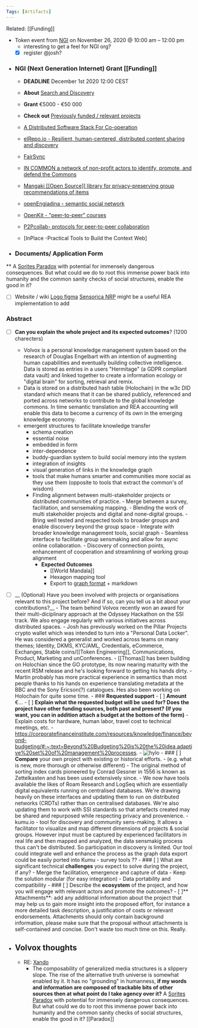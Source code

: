 ```yaml
---
Tags: [Artifacts]
---
```

Related: [[Funding]]

- Token event from [NGI](https://www.ngi.eu/event/token-national-event/?instance_id=405) on November 26, 2020 @ 10:00 am – 12:00 pm
    - interesting to get a feel for NGI org?
    - [x] register @josh?
- ### NGI (Next Generation Internet) Grant [[Funding]]
	- **DEADLINE** December 1st 2020 12:00 CEST
	- **About** [Search and Discovery](https://nlnet.nl/discovery/)
	- **Grant** €5000 - €50 000
	- **Check out** [Previously funded / relevant projects](https://nlnet.nl/thema/NGIZeroDiscovery.html)
	
	- [A Distributed Software Stack For Co-operation](https://nlnet.nl/project/Perspectives/)
	- [elRepo.io - Resilient, human-centered, distributed content sharing and discovery](https://nlnet.nl/project/elrepo_io/)
	- [FairSync](https://nlnet.nl/project/FairSync/)
	- [IN COMMON a network of non-profit actors to identify, promote, and defend the Commons](https://nlnet.nl/project/InCommon/)
	- [Mangaki  [[Open Source]] library for privacy-preserving group recommendations of items](https://nlnet.nl/project/Mangaki/)
	- [openEngiadina - semantic social network](https://nlnet.nl/project/Mangaki/)
	- [ OpenKit - "peer-to-peer" courses](https://nlnet.nl/project/OpenKi/)
	- [P2Pcollab- protocols for peer-to-peer collaboration](https://nlnet.nl/project/P2Pcollab/)
	- [InPlace -Practical Tools to Build the Context Web]
- ### **Documents/ Application Form**
** A [Sorites Paradox](https://en.wikipedia.org/wiki/Sorites_paradox) with potential for immensely dangerous consequences. But what could we do to root this immense power back into humanity and the common sanity checks of social structures, enable the good in it?
- [ ] Website / wiki 
	[Logo figma](https://www.figma.com/file/4e0dBWGXedub4eBnuyleDZ/VOLVOX?node-id=0%3A1)
	[Sensorica NRP](http://nrp.sensorica.co/accounting/contributions/548/) might be a useful REA implementation to add

### **Abstract** 
-  [ ]  __Can you explain the whole project and its expected outcomes__? (1200 charecters)
	- Volvox is a personal knowledge management system based on the research of Douglas Engelbart with an intention of augmenting human capabilities and eventually building collective intelligence. Data is stored as entries in a users "Hermitage" (a GDPR compliant data vault) and linked together to create a  information ecology or "digital brain" for sorting, retrieval and remix.
	- Data is stored on a distributed hash table (Holochain) in the w3c DID standard which means that it can be shared publicly, referenced and ported across networks to contribute to the global knowledge commons. In time semantic translation and REA accounting will enable this data to become a currency of its own in the emerging knowledge economy. 
	- emergent structures to facilitate knowledge transfer
		- schema creation 
		- essential noise
		- embedded in form 
		- inter-dependence
		- buddy-guardian system to build social memory into the system
		- integration of insights
		- visual generation of links in the knowledge graph
		- tools that make humans smarter and communities more social as they use them (opposite to tools that extract the common's of wisdom)
		- Finding alignment between multi-stakeholder projects or distributed communities of practice.
				- Merge between a survey, facilitation, and sensemaking mapping.
				- Blending the work of multi stakeholder projects and digital and none-digital groups.
				- Bring well tested and respected tools to broader groups and enable discovery beyond the group space
				- Integrate with broader knowledge management tools, social graph
				- Seamless interface to facilitate group sensmaking and allow for async online collaboration.
				- Discovery of connection points, enhancement of cooperation and streamlining of working group alignment
			- **Expected Outcomes**
				- [[World Mandala]]
				- Hexagon mapping tool
				- Export to [graph format](https://gephi.org/users/supported-graph-formats/) + markdown

  - [ ] __ (Optional) Have you been involved with projects or organisations relevant to this project before? And if so, can you tell us a bit about your contributions?__
                - The team behind Volvox recently won an award for their multi-diciplinary approach at the Odyssey Hackathon on the SSI track. We also engage regularly with various initiatives across distributed spaces. 
                - Josh has previously worked on the Pillar Projects crypto wallet which was intended to turn into a "Personal Data Locker". He was considered a generalist and worked across teams on many themes; Identity, DKMS, KYC/AML, Credentials, eCommerce, Exchanges, Stable coins/[[Token Engineering]], Communications, Product, Marketing and unConferences. 
                - [[Thomas]] has been building on Holochian since the GO prototype, its now nearing maturity with the recent RSM release and he's looking forward to getting his hands dirty.
                - Martin probably has more practical experience in semantics than most people thanks to his hands on experience translating metadata at the BBC and the Sony Ericson(?) catalogues. Hes also been working on Holochain for quite some time. 
        - ###  **Requested support**
            - [ ] **Amount** €...
            - [ ] __Explain what the requested budget will be__ **used** __for? Does the project have other funding sources, both past and present? (If you want, you can in addition attach a budget at the bottom of the form)__
                - Explain costs for hardware, human labor, travel cost to technical meetings, etc.
                - https://corporatefinanceinstitute.com/resources/knowledge/finance/beyond-budgeting/#:~:text=Beyond%20Budgeting%20is%20the%20idea,adaptive%20set%20of%20management%20processes.
                - ![hylo](https://www.flipcause.com/summernote_images/1605118835-slide_19.png)
        - ### [ ] **Compare** your own project with existing or historical efforts.
            - (e.g. what is new, more thorough or otherwise different)
            - The original method of sorting index cards pioneered by Conrad Gessner in 1556 is known as Zettelkasten and has been used extensively since. 
            - We now have tools available the likes of Roam Research and LogSeq which are essentially digital equivalents running on centralised databases. We're drawing heavily on these interfaces and updating them to run on distributed networks (CRDTs) rather than on centralised databases. We're also updating them to work with SSI standards so that artefacts created may be shared and repurposed while respecting privacy and provenience. 
            - kumu.io - tool for discovery and community sens-making. It allows a facilitator to visualize and map different dimensions of projects & social groups. However input must be captured by experienced facilitators in real life and then mapped and analyzed, the data sensmakig process thus can't be distributed. So participation in discovery is limited. Our tool could integrate well and enhance the process as the graph data export could be easily ported into Kumu
            - survey tools ?? 
        - ### [ ] What are significant technical **challenges** you expect to solve during the project, if any?
            - Merge the facilitation, emergence and capture of data
            - Keep the solution modular (for easy integration)
            - Data portability and compatibility 
        - ### [ ] Describe the **ecosystem** of the project, and how you will engage with relevant actors and promote the outcomes?
        - [ ]** Attachments**: add any additional information about the project that may help us to gain more insight into the proposed effort, for instance a more detailed task description, a justification of costs or relevant endorsements. Attachments should only contain background information, please make sure that the proposal without attachments is self-contained and concise. Don't waste too much time on this. Really.
- ## Volvox thoughts 
    - RE: [Xando](https://xanadu.com/XanaduSpace/xuGzn.htm)
        - The composability of generalized media structures is a slippery slope. The rise of the alternative truth universe is somewhat enabled by it. It has no "grounding" in humanness, **if my words and information are composed of trackable bits of other sources then at what point do I take agency over it?** A [Sorites Paradox](https://en.wikipedia.org/wiki/Sorites_paradox) with potential for immensely dangerous consequences. But what could we do to root this immense power back into humanity and the common sanity checks of social structures, enable the good in it? [[Paradox]]
